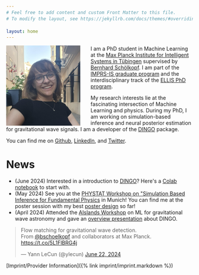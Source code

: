 ```yaml
---
# Feel free to add content and custom Front Matter to this file.
# To modify the layout, see https://jekyllrb.com/docs/themes/#overriding-theme-defaults

layout: home
---
```

<img src="assets/photo_website_new.jpeg" width="200" style="float: left; margin-right: 2em;">

I am a PhD student in Machine Learning at the [Max Planck Institute for Intelligent Systems in Tübingen](https://is.mpg.de) supervised by [Bernhard Schölkopf](https://is.mpg.de/~bs). I am part of the [IMPRS-IS graduate program](https://imprs.is.mpg.de/scholars) and the interdisciplinary track of the [ELLIS PhD program](https://ellis.eu/phd-postdoc).

My research interests lie at the fascinating intersection of Machine Learning  and physics. During my PhD, I am working on simulation-based inference and neural posterior estimation for gravitational wave signals. I am a developer of the [DINGO](https://dingo-gw.readthedocs.io/en/latest/index.html) package.

You can find me on [Github](https://github.com/annalena-k), [LinkedIn](https://de.linkedin.com/in/annalena-kofler-0baa39190), and [Twitter](https://twitter.com/AnnalenaKofler).


# News
* (June 2024) Interested in a introduction to [DINGO](https://dingo-gw.readthedocs.io/en/latest/index.html)? Here's a [Colab notebook](https://github.com/annalena-k/tutorial-dingo-introduction) to start with.
* (May 2024) See you at the [PHYSTAT Workshop on "Simulation Based Inference for Fundamental Physics](https://indico.cern.ch/event/1355601/) in Munich! You can find me at the poster session with my best [poster design](https://github.com/annalena-k/presentations-posters-and-other-fun-things/blob/main/2024/20240516_Poster_SBI_Workshop_Munich.pdf) so far!
* (April 2024) Attended the [AIslands Workshop](https://www.gla.ac.uk/events/conferences/aislands-arran24/) on ML for gravitational wave astronomy and gave an [overview presentation](https://github.com/annalena-k/presentations-posters-and-other-fun-things/blob/main/2024/20240424_Presentation_AIslands.pdf) about DINGO.


<blockquote class="twitter-tweet"><p lang="en" dir="ltr">Flow matching for gravitational wave detection.<br>From <a href="https://twitter.com/bschoelkopf?ref_src=twsrc%5Etfw">@bschoelkopf</a> and collaborators at Max Planck. <a href="https://t.co/5L1FlBRG4j">https://t.co/5L1FlBRG4j</a></p>&mdash; Yann LeCun (@ylecun) <a href="https://twitter.com/ylecun/status/1804644695391224065?ref_src=twsrc%5Etfw">June 22, 2024</a></blockquote> <script async src="https://platform.twitter.com/widgets.js" charset="utf-8"></script>


[Imprint/Provider Information]({% link imprint/imprint.markdown %})
